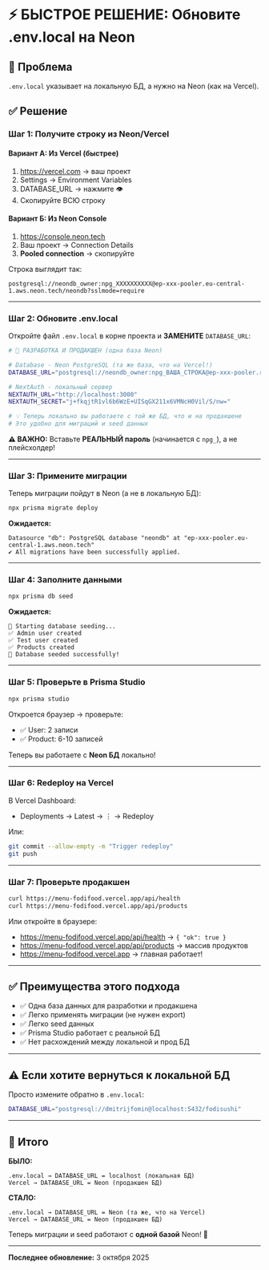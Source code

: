 # ⚡ БЫСТРОЕ РЕШЕНИЕ: Обновите .env.local на Neon

## 🎯 Проблема
`.env.local` указывает на локальную БД, а нужно на Neon (как на Vercel).

## ✅ Решение

### Шаг 1: Получите строку из Neon/Vercel

#### Вариант А: Из Vercel (быстрее)
1. https://vercel.com → ваш проект
2. Settings → Environment Variables
3. DATABASE_URL → нажмите 👁️
4. Скопируйте ВСЮ строку

#### Вариант Б: Из Neon Console
1. https://console.neon.tech
2. Ваш проект → Connection Details
3. **Pooled connection** → скопируйте

Строка выглядит так:
```
postgresql://neondb_owner:npg_XXXXXXXXXX@ep-xxx-pooler.eu-central-1.aws.neon.tech/neondb?sslmode=require
```

---

### Шаг 2: Обновите .env.local

Откройте файл `.env.local` в корне проекта и **ЗАМЕНИТЕ** `DATABASE_URL`:

```bash
# 🔧 РАЗРАБОТКА И ПРОДАКШЕН (одна база Neon)

# Database - Neon PostgreSQL (та же база, что на Vercel!)
DATABASE_URL="postgresql://neondb_owner:npg_ВАША_СТРОКА@ep-xxx-pooler.region.aws.neon.tech/neondb?sslmode=require"

# NextAuth - локальный сервер
NEXTAUTH_URL="http://localhost:3000"
NEXTAUTH_SECRET="j+fkqjtR1vl6b6WzE+UISqGX211x6VMNcH0Vil/S/nw="

# 💡 Теперь локально вы работаете с той же БД, что и на продакшене
# Это удобно для миграций и seed данных
```

**⚠️ ВАЖНО:** Вставьте **РЕАЛЬНЫЙ пароль** (начинается с `npg_`), а не плейсхолдер!

---

### Шаг 3: Примените миграции

Теперь миграции пойдут в Neon (а не в локальную БД):

```bash
npx prisma migrate deploy
```

**Ожидается:**
```
Datasource "db": PostgreSQL database "neondb" at "ep-xxx-pooler.eu-central-1.aws.neon.tech"
✔ All migrations have been successfully applied.
```

---

### Шаг 4: Заполните данными

```bash
npx prisma db seed
```

**Ожидается:**
```
🌱 Starting database seeding...
✅ Admin user created
✅ Test user created
✅ Products created
🎉 Database seeded successfully!
```

---

### Шаг 5: Проверьте в Prisma Studio

```bash
npx prisma studio
```

Откроется браузер → проверьте:
- ✅ User: 2 записи
- ✅ Product: 6-10 записей

Теперь вы работаете с **Neon БД** локально!

---

### Шаг 6: Redeploy на Vercel

В Vercel Dashboard:
- Deployments → Latest → ⋮ → Redeploy

Или:
```bash
git commit --allow-empty -m "Trigger redeploy"
git push
```

---

### Шаг 7: Проверьте продакшен

```bash
curl https://menu-fodifood.vercel.app/api/health
curl https://menu-fodifood.vercel.app/api/products
```

Или откройте в браузере:
- https://menu-fodifood.vercel.app/api/health → `{ "ok": true }`
- https://menu-fodifood.vercel.app/api/products → массив продуктов
- https://menu-fodifood.vercel.app → главная работает!

---

## ✅ Преимущества этого подхода

- ✅ Одна база данных для разработки и продакшена
- ✅ Легко применять миграции (не нужен export)
- ✅ Легко seed данных
- ✅ Prisma Studio работает с реальной БД
- ✅ Нет расхождений между локальной и прод БД

---

## ⚠️ Если хотите вернуться к локальной БД

Просто измените обратно в `.env.local`:

```bash
DATABASE_URL="postgresql://dmitrijfomin@localhost:5432/fodisushi"
```

---

## 📝 Итого

**БЫЛО:**
```
.env.local → DATABASE_URL = localhost (локальная БД)
Vercel → DATABASE_URL = Neon (продакшен БД)
```

**СТАЛО:**
```
.env.local → DATABASE_URL = Neon (та же, что на Vercel)
Vercel → DATABASE_URL = Neon (продакшен БД)
```

Теперь миграции и seed работают с **одной базой** Neon! 🎉

---

**Последнее обновление:** 3 октября 2025
